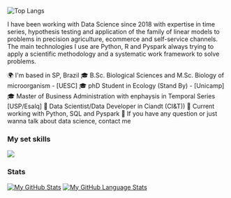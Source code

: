 ![Top Langs](https://komarev.com/ghpvc/?username=salasouza&label=PROFILE+VIEWS)

I have been working with Data Science since 2018 with expertise in time series, hypothesis testing and application of the family of linear models to problems in precision agriculture, ecommerce and self-service channels. The main technologies I use are Python, R and Pyspark always trying to apply a scientific methodology and a systematic work framework to solve problems. 

🌍 I'm based in SP, Brazil
🎓 B.Sc. Biological Sciences and M.Sc. Biology of microorganism -  [UESC]
🎓 phD Student in Ecology (Stand By) - [Unicamp]
🎓 Master of Business Administration with enphaysis in Temporal Series [USP/Esalq]
🚀 Data Scientist/Data Developer in Ciandt (CI&T))
📌 Current working with Python, SQL and Pyspark
💬 If you have any question or just wanna talk about data science, contact me


<!--
### Languages
 
[![My Skills](https://skillicons.dev/icons?i=python,r,bash,js)](https://skillicons.dev)
-->

### My set skills
<p align="left">
  <a href="https://skillicons.dev">
    <img src="https://skillicons.dev/icons?i=python,r,bash,js,sqlite,git,docker,vscode,gcp,azure" />
  </a>
</p>

### Stats
<!--
<a href=""> <img align="center" src="https://github-readme-stats-sigma-five.vercel.app/api/top-langs/?username=salasouza&theme=dracula&line_height=40&hide=css"/> </a>
-->
[![My GitHub Stats](https://github-readme-stats.vercel.app/api/?username=salasouza&count_private=true&theme=tokyonight&showicons=true)]()
[![My GitHub Language Stats](https://github-readme-stats.vercel.app/api/top-langs/?username=salasouza&langs_count=5&theme=tokyonight)]()

<!--
[![Readme Card](https://github-readme-stats.vercel.app/api/pin/?username=salasouza&repo=lstmbit)](https://github.com/salasouza/lstmbit)
--> 
<!--
**salasouza/salasouza** is a ✨ _special_ ✨ repository because its `README.md` (this file) appears on your GitHub profile.

Here are some ideas to get you started:

- 🔭 I’m currently working on ...
- 🌱 I’m currently learning ...
- 👯 I’m looking to collaborate on ...
- 🤔 I’m looking for help with ...
- 💬 Ask me about ...
- 📫 How to reach me: ...
- 😄 Pronouns: ...
- ⚡ Fun fact: ...
-->
